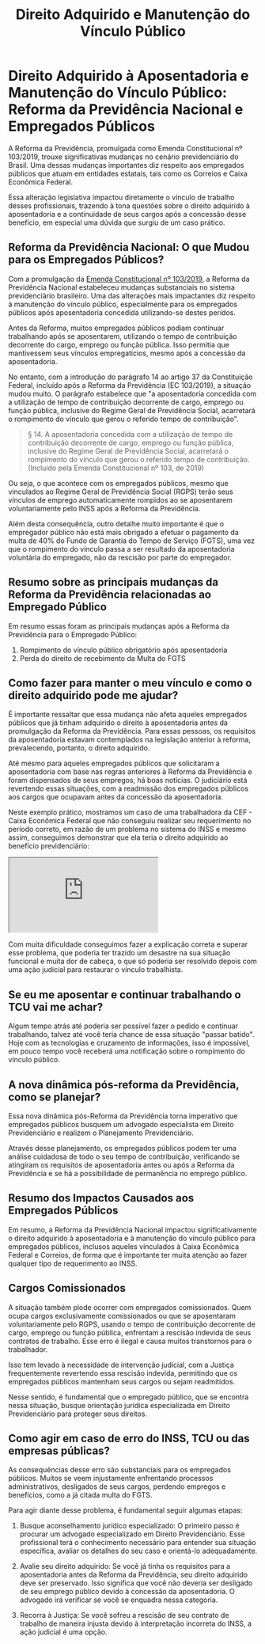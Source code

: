 ﻿---
title: "Direito Adquirido e Manutenção do Vínculo Público"
layout: post
permalink: /direito-adquirido-e-manutencao-do-vinculo-publico/
description: "Interessante caso sobre direito adquirido e manutenção do vínculo público"
---

# Direito Adquirido à Aposentadoria e Manutenção do Vínculo Público: Reforma da Previdência Nacional e Empregados Públicos

A Reforma da Previdência, promulgada como Emenda Constitucional nº 103/2019, trouxe significativas mudanças no cenário previdenciário do Brasil. Uma dessas mudanças importantes diz respeito aos empregados públicos que atuam em entidades estatais, tais como os Correios e Caixa Econômica Federal.

Essa alteração legislativa impactou diretamente o vínculo de trabalho desses profissionais, trazendo à tona questões sobre o direito adquirido à aposentadoria e a continuidade de seus cargos após a concessão desse benefício, em especial uma dúvida que surgiu de um caso prático.

## Reforma da Previdência Nacional: O que Mudou para os Empregados Públicos?

Com a promulgação da [Emenda Constitucional nº 103/2019](https://www.planalto.gov.br/ccivil_03/constituicao/emendas/emc/emc103.htm), a Reforma da Previdência Nacional estabeleceu mudanças substanciais no sistema previdenciário brasileiro. Uma das alterações mais impactantes diz respeito à manutenção do vínculo público, especialmente para os empregados públicos após aposentadoria concedida utilizando-se destes perídos.

Antes da Reforma, muitos empregados públicos podiam continuar trabalhando após se aposentarem, utilizando o tempo de contribuição decorrente do cargo, emprego ou função pública. Isso permitia que mantivessem seus vínculos empregatícios, mesmo após a concessão da aposentadoria.

No entanto, com a introdução do parágrafo 14 ao artigo 37 da Constituição Federal, incluído após a Reforma da Previdência (EC 103/2019), a situação mudou muito. O parágrafo estabelece que "a aposentadoria concedida com a utilização de tempo de contribuição decorrente de cargo, emprego ou função pública, inclusive do Regime Geral de Previdência Social, acarretará o rompimento do vínculo que gerou o referido tempo de contribuição".

>  § 14. A aposentadoria concedida com a utilização de tempo de contribuição decorrente de cargo, emprego ou função pública, inclusive do Regime Geral de Previdência Social, acarretará o rompimento do vínculo que gerou o referido tempo de contribuição.           (Incluído pela Emenda Constitucional nº 103, de 2019)

Ou seja, o que acontece com os empregados públicos, mesmo que vinculados ao Regime Geral de Previdência Social (RGPS) terão seus vínculos de emprego automaticamente rompidos ao se aposentarem voluntariamente pelo INSS após a Reforma da Previdência.

Além desta consequência, outro detalhe muito importante é que o empregador público não está mais obrigado a efetuar o pagamento da multa de 40% do Fundo de Garantia do Tempo de Serviço (FGTS), uma vez que o rompimento do vínculo passa a ser resultado da aposentadoria voluntária do empregado, não da rescisão por parte do empregador.

## Resumo sobre as principais mudanças da Reforma da Previdência relacionadas ao Empregado Público

Em resumo essas foram as principais mudanças após a Reforma da Previdência para o Empregado Público:

1. Rompimento do vínculo público obrigatório após aposentadoria
2. Perda do direito de recebimento da Multa do FGTS

## Como fazer para manter o meu vínculo e como o direito adquirido pode me ajudar?

É importante ressaltar que essa mudança não afeta aqueles empregados públicos que já tinham adquirido o direito à aposentadoria antes da promulgação da Reforma da Previdência. Para essas pessoas, os requisitos da aposentadoria estavam contemplados na legislação anterior à reforma, prevalecendo, portanto, o direito adquirido.

Até mesmo para aqueles empregados públicos que solicitaram a aposentadoria com base nas regras anteriores à Reforma da Previdência e foram dispensados de seus empregos, há boas notícias. O judiciário está revertendo essas situações, com a readmissão dos empregados públicos aos cargos que ocupavam antes da concessão da aposentadoria.

Neste exemplo prático, mostramos um caso de uma trabalhadora da CEF - Caixa Econômica Federal que não conseguiu realizar seu requerimento no período correto, em razão de um problema no sistema do INSS e mesmo assim, conseguimos demonstrar que ela teria o direito adquirido ao benefício previdenciário:

<div class="moldura">
    <div class="video">
        <iframe src="https://www.youtube.com/embed/-YJyxvfSiPw?si=iSdIHkOcik-0AJ-Y"></iframe>
    </div>
</div>

Com muita dificuldade conseguimos fazer a explicação correta e superar esse problema, que poderia ter trazido um desastre na sua situação funcional e muita dor de cabeça, o que só poderia ser resolvido depois com uma ação judicial para restaurar o vínculo trabalhista.

## Se eu me aposentar e continuar trabalhando o TCU vai me achar?

Algum tempo atrás até poderia ser possível fazer o pedido e continuar trabalhando, talvez até você teria chance de essa situação "passar batido". Hoje com as tecnologias e cruzamento de informações, isso é impossível, em pouco tempo você receberá uma notificação sobre o rompimento do vínculo público.


## A nova dinâmica pós-reforma da Previdência, como se planejar?

Essa nova dinâmica pós-Reforma da Previdência torna imperativo que empregados públicos busquem um advogado especialista em Direito Previdenciário e realizem o Planejamento Previdenciário.

Através desse planejamento, os empregados públicos podem ter uma análise cuidadosa de todo o seu tempo de contribuição, verificando se atingiram os requisitos de aposentadoria antes ou após a Reforma da Previdência e se há a possibilidade de permanência no emprego público.

## Resumo dos Impactos Causados aos Empregados Públicos

Em resumo, a Reforma da Previdência Nacional impactou significativamente o direito adquirido à aposentadoria e à manutenção do vínculo público para empregados públicos, inclusos aqueles vinculados à Caixa Econômica Federal e Correios, de forma que é importante ter muita atenção ao fazer qualquer tipo de requerimento ao INSS.

## Cargos Comissionados

A situação também plode ocorrer com empregados comissionados. Quem ocupa cargos exclusivamente comissionados ou que se aposentaram voluntariamente pelo RGPS, usando o tempo de contribuição decorrente de cargo, emprego ou função pública, enfrentam a rescisão indevida de seus contratos de trabalho. Esse erro é ilegal e causa muitos transtornos para o trabalhador.

Isso tem levado à necessidade de intervenção judicial, com a Justiça frequentemente revertendo essa rescisão indevida, permitindo que os empregados públicos mantenham seus cargos ou sejam readmitidos.

Nesse sentido, é fundamental que o empregado público, que se encontra nessa situação, busque orientação jurídica especializada em Direito Previdenciário para proteger seus direitos.

## Como agir em caso de erro do INSS, TCU ou das empresas públicas?
As consequências desse erro são substanciais para os empregados públicos. Muitos se veem injustamente enfrentando processos administrativos, desligados de seus cargos, perdendo empregos e benefícios, como a já citada multa do FGTS.

Para agir diante desse problema, é fundamental seguir algumas etapas:

1. Busque aconselhamento jurídico especializado: O primeiro passo é procurar um advogado especializado em Direito Previdenciário. Esse profissional terá o conhecimento necessário para entender sua situação específica, avaliar os detalhes do seu caso e orientá-lo adequadamente.

2. Avalie seu direito adquirido: Se você já tinha os requisitos para a aposentadoria antes da Reforma da Previdência, seu direito adquirido deve ser preservado. Isso significa que você não deveria ser desligado de seu emprego público devido à concessão da aposentadoria. O advogado irá verificar se você se enquadra nessa categoria.

3. Recorra à Justiça: Se você sofreu a rescisão de seu contrato de trabalho de maneira injusta devido à interpretação incorreta do INSS, a ação judicial é uma opção.
